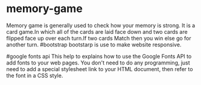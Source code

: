 # memory-game
Memory game is generally used to check how your memory is strong. It is a card game.In which all of the cards are laid face down and two cards are flipped face up over each turn.If two cards Match then you win else go for another turn. 
#bootstrap
bootstarp is use to make website responsive.

#google fonts api
This help to explains how to use the Google Fonts API to add fonts to your web pages. You don't need to do any programming, just need to add a special stylesheet link to your HTML document, then refer to the font in a CSS style.
